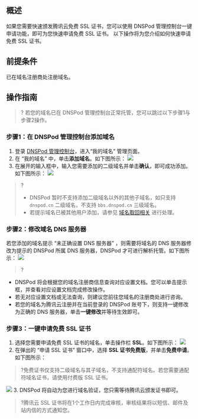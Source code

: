 
## 概述
如果您需要快速颁发腾讯云免费 SSL 证书，您可以使用 DNSPod 管理控制台一键申请功能，即可为您快速申请免费 SSL 证书。
以下操作将为您介绍如何快速申请免费 SSL 证书。


## 前提条件
已在域名注册商处注册域名。


## 操作指南
>? 若您的域名已在 DNSPod 管理控制台正常托管，您可以跳过以下步骤1与步骤2操作。
### 步骤1：在 DNSPod 管理控制台添加域名
1. 登录 [DNSPod 管理控制台](https://console.dnspod.cn/dns/list)，进入“我的域名” 管理页面。
2. 在 “我的域名” 中，单击**添加域名**。如下图所示：
![](https://main.qcloudimg.com/raw/c3eea59261818251450d8a51eeded0c8.png)
3. 在展开的输入框中，输入您需要添加的二级域名并单击**确认**，即可成功添加。如下图所示：
![](https://main.qcloudimg.com/raw/9126b3a41a4599aa30ac9aa53001e217.png)

>?
>-  DNSPod 暂时不支持添加二级域名以外的其他子域名，如只支持 `dnspod.cn` 二级域名，不支持 `bbs.dnspod.cn` 三级域名。
>- 若提示域名已被其他用户添加，请参见 [域名取回相关](https://docs.dnspod.cn/dns/5f4889498ae73e11c5b01c12/) 进行处理。

### 步骤2：修改域名 DNS 服务器
若您添加的域名提示 “未正确设置 DNS 服务器” ，则需要将域名的 DNS 服务器修改为提示的 DNSPod 所属 DNS 服务器，DNSPod 才可进行解析托管。如下图所示：
![](https://main.qcloudimg.com/raw/f6880caf3bb7ec3688ff9ae91dcef95d.png)
>?
- DNSPod 将会根据您的域名注册商信息查询对应设置文档。您可以单击提示框，并查看对应设置文档完成修改操作。
- 若无对应设置文档或无法查询，则建议您前往您域名的注册商处进行咨询。
- 若您的域名为腾讯云注册并在当前登录的 DNSPod 账号下，则支持一键修改为正确的 DNS 服务器，单击**一键修改**并等待生效即可。

### 步骤3：一键申请免费 SSL 证书
1. 选择您需要申请免费 SSL 证书的域名，单击操作栏 **SSL**。如下图所示：
![](https://main.qcloudimg.com/raw/d253642370ab51dd303a309aa263ff5b.png)
2. 在弹出的 “申请 SSL 证书” 窗口中，选择 **SSL 证书免费版**，并单击**免费申请**。如下图所示：
>?免费证书仅支持二级域名与其子域名，不支持通配符域名。若您需要通配符域名证书，请使用付费版 SSL 证书。
>
![](https://main.qcloudimg.com/raw/c83438a81a66316cd2e73391234a8c4e.png)
3. DNSPod 将自动为您进行域名验证，您只需等待腾讯云颁发证书即可。

>?腾讯云 SSL 证书将在1个工作日内完成审核，审核结果将以短信、邮件及站内信的方式通知您。

